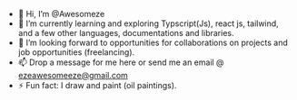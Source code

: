 - 👋 Hi, I’m @Awesomeze
- 🌱 I’m currently learning and exploring Typscript(Js), react js, tailwind, and a few other languages, documentations and libraries.
- 💞️ I’m looking forward to opportunities for collaborations on projects and job opportunities (freelancing).
- 📫 Drop a message for me here or send me an email @ ezeawesomeeze@gmail.com
- ⚡ Fun fact: I draw and paint (oil paintings).

<!---
Awesomeze/Awesomeze is a ✨ special ✨ repository because its `README.md` (this file) appears on your GitHub profile.
You can click the Preview link to take a look at your changes.
--->
